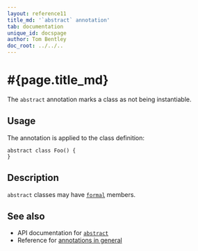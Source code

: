 ```yaml
---
layout: reference11
title_md: '`abstract` annotation'
tab: documentation
unique_id: docspage
author: Tom Bentley
doc_root: ../../..
---
```


# #{page.title_md}

The `abstract` annotation marks a class as not being instantiable.

## Usage

The annotation is applied to the class definition:

<!-- try: -->
    abstract class Foo() {
    }

## Description

`abstract` classes may have [`formal`](../formal/) members.

## See also

* API documentation for [`abstract`](#{site.urls.apidoc_current}/index.html#abstract)
* Reference for [annotations in general](../../structure/annotation/)

